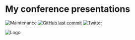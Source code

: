 # My conference presentations
![Maintenance](https://img.shields.io/maintenance/yes/2022.svg?style=flat-square)
[![GitHub last commit](https://img.shields.io/github/last-commit/olafhartong/Presentations.svg?style=flat-square)](https://github.com/olafhartong/Presentations/commit/master)
[![Twitter](https://img.shields.io/twitter/follow/olafhartong.svg?style=social&label=Follow)](https://twitter.com/olafhartong)

![Logo](../../..//ThreatHunting/blob/master/files/ThreatHunting-logo.png)
